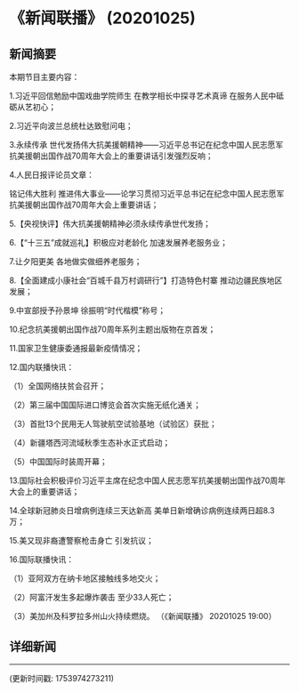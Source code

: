 # 《新闻联播》 (20201025)

## 新闻摘要

本期节目主要内容：

 1.习近平回信勉励中国戏曲学院师生 在教学相长中探寻艺术真谛 在服务人民中砥砺从艺初心；

 2.习近平向波兰总统杜达致慰问电；

 3.永续传承 世代发扬伟大抗美援朝精神——习近平总书记在纪念中国人民志愿军抗美援朝出国作战70周年大会上的重要讲话引发强烈反响；

 4.人民日报评论员文章：

铭记伟大胜利 推进伟大事业——论学习贯彻习近平总书记在纪念中国人民志愿军抗美援朝出国作战70周年大会上重要讲话；

 5.【央视快评】伟大抗美援朝精神必须永续传承世代发扬；

 6.【“十三五”成就巡礼】积极应对老龄化 加速发展养老服务业；

 7.让夕阳更美 各地做实做细养老服务；

 8.【全面建成小康社会“百城千县万村调研行”】打造特色村寨 推动边疆民族地区发展；

 9.中宣部授予孙景坤 徐振明“时代楷模”称号；

 10.纪念抗美援朝出国作战70周年系列主题出版物在京首发；

 11.国家卫生健康委通报最新疫情情况；

 12.国内联播快讯：

 （1）全国网络扶贫会召开；

 （2）第三届中国国际进口博览会首次实施无纸化通关；

 （3）首批13个民用无人驾驶航空试验基地（试验区）获批；

 （4）新疆塔西河流域秋季生态补水正式启动；

 （5）中国国际时装周开幕；

 13.国际社会积极评价习近平主席在纪念中国人民志愿军抗美援朝出国作战70周年大会上的重要讲话；

 14.全球新冠肺炎日增病例连续三天达新高 美单日新增确诊病例连续两日超8.3万；

 15.美又现非裔遭警察枪击身亡 引发抗议；

 16.国际联播快讯：

 （1）亚阿双方在纳卡地区接触线多地交火；

 （2）阿富汗发生多起爆炸袭击 至少33人死亡；

 （3）美加州及科罗拉多州山火持续燃烧。 （《新闻联播》 20201025 19:00）

## 详细新闻

---

(更新时间戳: 1753974273211)

